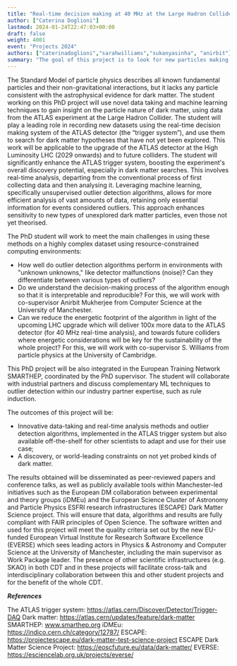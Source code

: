 ```yaml
---
title: "Real-time decision making at 40 MHz at the Large Hadron Collider"
author: ["Caterina Doglioni"]
lastmod: 2024-01-24T22:47:03+00:00
draft: false
weight: 4001
event: "Projects 2024"
authors: ["caterinadoglioni","sarahwilliams","sukanyasinha", "anirbit"]
summary: "The goal of this project is to look for new particles making up 85% of the matter in the universe (dark matter), utilising novel data-taking and ML techniques at the ATLAS detector at the Large Hadron Collider. Challenges include handling realistic detector environments, ensuring interpretability, and reducing energy footprints. Outcomes include insights on dark matter, innovative methods and algorithms disseminated through peer-reviewed papers and tools compliant with Open Science principles. "
---
```


The Standard Model of particle physics describes all known fundamental particles and their non-gravitational interactions, but it lacks any particle consistent with the astrophysical evidence for dark matter. 
The student working on this PhD project will use novel data taking and machine learning techniques to gain insight on the particle nature of dark matter, using data from the ATLAS experiment at the Large Hadron Collider. The student will play a leading role in recording new datasets using the real-time decision making system of the ATLAS detector (the “trigger system”), and use them to search for dark matter hypotheses that have not yet been explored. This work will be applicable to the upgrade of the ATLAS detector at the High Luminosity LHC (2029 onwards) and to future colliders. 
The student will significantly enhance the ATLAS trigger system, boosting the experiment's overall discovery potential, especially in dark matter searches. This involves real-time analysis, departing from the conventional process of first collecting data and then analysing it. Leveraging machine learning, specifically unsupervised outlier detection algorithms, allows for more efficient analysis of vast amounts of data, retaining only essential information for events considered outliers. This approach enhances sensitivity to new types of unexplored dark matter particles, even those not yet theorised.

The PhD student will work to meet the main challenges in using these methods on a highly complex dataset using resource-constrained computing environments:  

   * How well do outlier detection algorithms perform in environments with "unknown unknowns," like detector malfunctions (noise)? Can they differentiate between various types of outliers?
  * Do we understand the decision-making process of the algorithm enough so that it is interpretable and reproducible? For this, we will work with co-supervisor Anirbit Mukherjee from Computer Science at the University of Manchester.   
   * Can we reduce the energetic footprint of the algorithm in light of the upcoming LHC upgrade which will deliver 100x more data to the ATLAS detector (for 40 MHz real-time analysis), and towards future colliders where energetic considerations will be key for the sustainability of the whole project? For this, we will work with co-supervisor S. Williams from particle physics at the University of Cambridge. 

This PhD project will be also integrated in the European Training Network SMARTHEP, coordinated by the PhD supervisor. The student will collaborate with industrial partners and discuss complementary ML techniques to outlier detection within our industry partner expertise, such as rule induction. 

The outcomes of this project will be: 

   * Innovative data-taking and real-time analysis methods and outlier detection algorithms, implemented in the ATLAS trigger system but also available off-the-shelf for other scientists to adapt and use for their use case; 
   * A discovery, or world-leading constraints on not yet probed kinds of dark matter.
     
The results obtained will be disseminated as peer-reviewed papers and conference talks, as well as publicly available tools within Manchester-led initiatives such as the European DM collaboration between experimental and theory groups (iDMEu) and the European Science Cluster of Astronomy and Particle Physics ESFRI research infrastructures (ESCAPE) Dark Matter Science project. This will ensure that data, algorithms and results are fully compliant with FAIR principles of Open Science. The software written and used for this project will meet the quality criteria set out by the new EU-funded European Virtual Institute for Research Software Excellence (EVERSE) which sees leading actors in Physics & Astronomy and Computer Science at the University of Manchester, including the main supervisor as Work Package leader.  The presence of other scientific infrastructures (e.g. SKAO) in both CDT and in these projects will facilitate cross-talk and interdisciplinary collaboration between this and other student projects and for the benefit of the whole CDT. 

***References***

The ATLAS trigger system: https://atlas.cern/Discover/Detector/Trigger-DAQ
Dark matter: https://atlas.cern/updates/feature/dark-matter
SMARTHEP: www.smarthep.org
iDMEu: https://indico.cern.ch/category/12787/
ESCAPE: https://projectescape.eu/dark-matter-test-science-project
ESCAPE Dark Matter Science Project: https://eoscfuture.eu/data/dark-matter/
EVERSE: https://esciencelab.org.uk/projects/everse/
